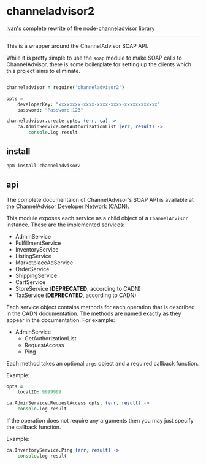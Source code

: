 channeladvisor2
===

[ivan's](https://github.com/seapunk) complete rewrite of the [node-channeladvisor](https://github.com/wankdanker/node-channeladvisor) library

---

This is a wrapper around the ChannelAdvisor SOAP API.

While it is pretty simple to use the `soap` module to make SOAP calls to
ChannelAdvisor, there is some boilerplate for setting up the clients which
this project aims to eliminate.


```coffeescript

channeladvisor = require('channeladvisor2')

opts =
    developerKey: "xxxxxxxx-xxxx-xxxx-xxxx-xxxxxxxxxxxx"
    password: "Password!123"

channeladvisor.create opts, (err, ca) ->
    ca.AdminService.GetAuthorizationList (err, result) ->
        console.log result

```

install
---

```bash
npm install channeladvisor2
```

api
---

The complete documentaion of ChannelAdvisor's SOAP API is available at the
[ChannelAdvisor Developer Network (CADN)](http://developer.channeladvisor.com/display/cadn/ChannelAdvisor+Developer+Network).

This module exposes each service as a child object of a `ChannelAdvisor`
instance. These are the implemented services:

* AdminService
* FulfillmentService
* InventoryService
* ListingService
* MarketplaceAdService
* OrderService
* ShippingService
* CartService
* StoreService (**DEPRECATED**, according to CADN)
* TaxService (**DEPRECATED**, according to CADN)

Each service object contains methods for each operation that is described in
the CADN documentation. The methods are named exactly as they appear in the documentation.
For example:

* AdminService
  * GetAuthorizationList
  * RequestAccess
  * Ping

Each method takes an optional `args` object and a required callback function.

Example:

```coffeescript
opts =
    localID: 9999999

ca.AdminService.RequestAccess opts, (err, result) ->
    console.log result
```

If the operation does not require any arguments then you may just specify the
callback function.

Example:

```coffeescript
ca.InventoryService.Ping (err, result) ->
    console.log result
```